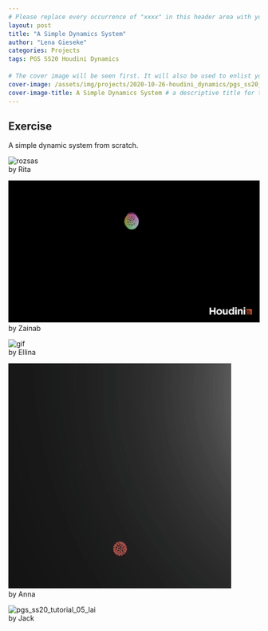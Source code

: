 ```yaml
---
# Please replace every occurrence of "xxxx" in this header area with your personal information.
layout: post
title: "A Simple Dynamics System"
author: "Lena Gieseke"
categories: Projects
tags: PGS SS20 Houdini Dynamics

# The cover image will be seen first. It will also be used to enlist your project amonst others.
cover-image: /assets/img/projects/2020-10-26-houdini_dynamics/pgs_ss20_tutorial_05_lai.png # choose your desired image file format — must be supported by web browsers — only one
cover-image-title: A Simple Dynamics System # a descriptive title for the image
---
```


## Exercise

A simple dynamic system from scratch.  

![rozsas](/assets/img/projects/2020-10-26-houdini_dynamics/rozsas.gif)  
by Rita  

![pgs_ss20_tutorial_05_tariq](/assets/img/projects/2020-10-26-houdini_dynamics/pgs_ss20_tutorial_05_tariq.gif)  
by Zainab  


![gif](/assets/img/projects/2020-10-26-houdini_dynamics/gif.gif)  
by Ellina  


![pgs_ss20_tutorial_05_eschenbacher_02](/assets/img/projects/2020-10-26-houdini_dynamics/pgs_ss20_tutorial_05_eschenbacher_02.gif)  
by Anna  

![pgs_ss20_tutorial_05_lai](/assets/img/projects/2020-10-26-houdini_dynamics/pgs_ss20_tutorial_05_lai.gif)  
by Jack  




